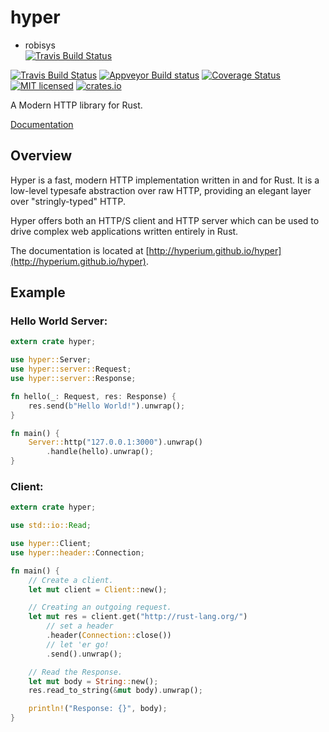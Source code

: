# hyper
* robisys  
[![Travis Build Status](https://travis-ci.org/robisys/hyper.svg?branch=master)](https://travis-ci.org/robisys/hyper)

[![Travis Build Status](https://travis-ci.org/hyperium/hyper.svg?branch=master)](https://travis-ci.org/hyperium/hyper)
[![Appveyor Build status](https://ci.appveyor.com/api/projects/status/tb0n55fjs5tohdfo/branch/master?svg=true)](https://ci.appveyor.com/project/seanmonstar/hyper)
[![Coverage Status](https://coveralls.io/repos/hyperium/hyper/badge.svg?branch=master)](https://coveralls.io/r/hyperium/hyper?branch=master)
[![MIT licensed](https://img.shields.io/badge/license-MIT-blue.svg)](./LICENSE)
[![crates.io](http://meritbadge.herokuapp.com/hyper)](https://crates.io/crates/hyper)

A Modern HTTP library for Rust.

[Documentation](http://hyperium.github.io/hyper)

## Overview

Hyper is a fast, modern HTTP implementation written in and for Rust. It
is a low-level typesafe abstraction over raw HTTP, providing an elegant
layer over "stringly-typed" HTTP.

Hyper offers both an HTTP/S client and HTTP server which can be used to drive
complex web applications written entirely in Rust.

The documentation is located at [http://hyperium.github.io/hyper](http://hyperium.github.io/hyper).

## Example

### Hello World Server:

```rust
extern crate hyper;

use hyper::Server;
use hyper::server::Request;
use hyper::server::Response;

fn hello(_: Request, res: Response) {
    res.send(b"Hello World!").unwrap();
}

fn main() {
    Server::http("127.0.0.1:3000").unwrap()
        .handle(hello).unwrap();
}
```

### Client:

```rust
extern crate hyper;

use std::io::Read;

use hyper::Client;
use hyper::header::Connection;

fn main() {
    // Create a client.
    let mut client = Client::new();

    // Creating an outgoing request.
    let mut res = client.get("http://rust-lang.org/")
        // set a header
        .header(Connection::close())
        // let 'er go!
        .send().unwrap();

    // Read the Response.
    let mut body = String::new();
    res.read_to_string(&mut body).unwrap();

    println!("Response: {}", body);
}
```
